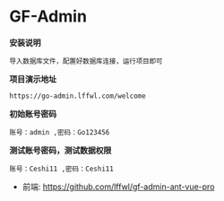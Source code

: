 # GF-Admin


**安装说明**
    
    导入数据库文件，配置好数据库连接，运行项目即可

**项目演示地址**

    https://go-admin.lffwl.com/welcome


**初始账号密码**

    账号：admin ,密码：Go123456  

**测试账号密码，测试数据权限**

    账号：Ceshi11 ,密码：Ceshi11  


- 前端: https://github.com/lffwl/gf-admin-ant-vue-pro